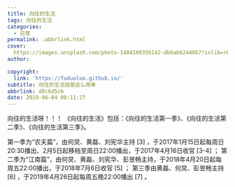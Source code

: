 ```yaml
---
title: 向往的生活
tags: 向往的生活
categories:
  - 日常
permalink: :abbrlink.html
cover: 
  https://images.unsplash.com/photo-1484100356142-db6ab6244067?ixlib=rb-1.2.1&ixid=eyJhcHBfaWQiOjEyMDd9&auto=format&fit=crop&w=500&q=60
author: 

copyright:
  link: 'https://fuduoluo.github.io/'
subtitle: 向往的生活就是这么简单
abbrlink: d8c6d5c6
date: 2019-06-04 00:11:27
---
```


向往的生活呀！！！
《向往的生活》包括：《向往的生活第一季》、《向往的生活第二季》、《向往的生活第三季》。
<!--more-->
第一季为“农夫篇”，由何炅、黄磊、刘宪华主持 [3]  ，于2017年1月15日起每周日20:30播出、2月5日起移档至周日22:00播出，于2017年4月16日收官 [3-4]  ；
第二季为“江南篇”，由何炅、黄磊、刘宪华、彭昱畅主持，于2018年4月20日起每周五22:00播出，于2018年7月6日收官 [5]  ；
第三季由黄磊、何炅、彭昱畅主持 [6]  ，于2019年4月26日起每周五晚22:00播出 [7]  。

